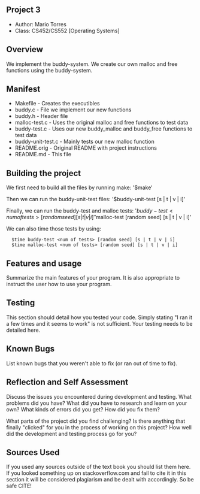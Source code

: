 ## Project 3

* Author: Mario Torres
* Class: CS452/CS552 [Operating Systems]

## Overview

We implement the buddy-system. We create our own malloc and free functions 
using the buddy-system.

## Manifest

* Makefile - Creates the executibles
* buddy.c - File we implement our new functions
* buddy.h - Header file
* malloc-test.c - Uses the original malloc and free functions to test data
* buddy-test.c - Uses our new buddy_malloc and buddy_free functions to test data
* buddy-unit-test.c - Mainly tests our new malloc function
* README.orig - Original README with project instructions
* README.md - This file

## Building the project

We first need to build all the files by running make: 
'$make'

Then we can run the buddy-unit-test files:
'$buddy-unit-test [s | t | v | i]'

Finally, we can run the buddy-test and malloc tests:
'$buddy-test <num of tests> [random seed] [s | t | v | i]'
'$malloc-test <num of tests> [random seed] [s | t | v | i]'
  
We can also time those tests by using:
``` console
  $time buddy-test <num of tests> [random seed] [s | t | v | i]
  $time malloc-test <num of tests> [random seed] [s | t | v | i]
```

## Features and usage

Summarize the main features of your program. It is also appropriate to
instruct the user how to use your program.

## Testing

This section should detail how you tested your code. Simply stating "I ran
it a few times and it seems to work" is not sufficient. Your testing needs to
be detailed here.

## Known Bugs

List known bugs that you weren't able to fix (or ran out of time to fix).

## Reflection and Self Assessment

Discuss the issues you encountered during development and testing. What
problems did you have? What did you have to research and learn on your
own? What kinds of errors did you get? How did you fix them?

What parts of the project did you find challenging? Is there anything that
finally "clicked" for you in the process of working on this project? How well
did the development and testing process go for you?

## Sources Used

If you used any sources outside of the text book you should list them here. If you looked something up on
stackoverflow.com and fail to cite it in this section it will be considered plagiarism and be dealt with accordingly. So be safe CITE!
